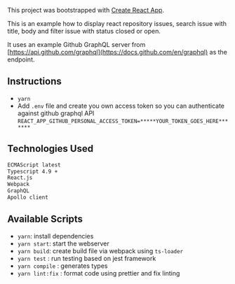 This project was bootstrapped with [Create React App](https://github.com/facebookincubator/create-react-app).

This is an example how to display react repository issues, search issue with title, body and filter issue with status closed or open.

It uses an example Github GraphQL server from [https://api.github.com/graphql](https://docs.github.com/en/graphql) as the endpoint.

## Instructions

- `yarn`
- Add `.env` file and create you own access token so you can authenticate against github graphql API `REACT_APP_GITHUB_PERSONAL_ACCESS_TOKEN=*****YOUR_TOKEN_GOES_HERE*******`

## Technologies Used

```sh
ECMAScript latest
Typescript 4.9 +
React.js
Webpack
GraphQL
Apollo client
```

## Available Scripts

- `yarn`: install dependencies
- `yarn start`: start the webserver
- `yarn build`: create build file via webpack using `ts-loader`
- `yarn test` : run testing based on jest framework
- `yarn compile` : generates types
- `yarn lint:fix` : format code using prettier and fix linting
